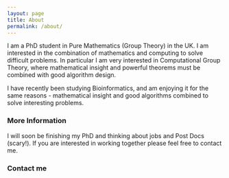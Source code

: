 ```yaml
---
layout: page
title: About
permalink: /about/
---
```


I am a PhD student in Pure Mathematics (Group Theory) in the UK.
I am interested in the combination of mathematics and computing to solve difficult problems.
In particular I am very interested in Computational Group Theory, where mathematical insight and powerful theorems must be combined with good algorithm design. 

I have recently been studying Bioinformatics, and am enjoying it for the same reasons - mathematical insight and good algorithms combined to solve interesting problems.

### More Information

I will soon be finishing my PhD and thinking about jobs and Post Docs (scary!). If you are interested in working together please feel free to contact me. 

### Contact me

